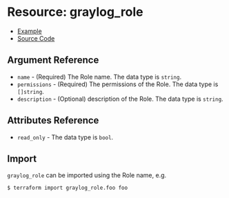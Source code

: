 # Resource: graylog_role

* [Example](https://github.com/zahiar/terraform-provider-graylog/blob/master/examples/v0.12/role.tf)
* [Source Code](https://github.com/zahiar/terraform-provider-graylog/blob/master/graylog/resource/role/resource.go)

## Argument Reference

* `name` - (Required) The Role name. The data type is `string`.
* `permissions` - (Required) The permissions of the Role. The data type is `[]string`.
* `description` - (Optional) description of the Role. The data type is `string`.

## Attributes Reference

* `read_only` - The data type is `bool`.

## Import

`graylog_role` can be imported using the Role name, e.g.

```
$ terraform import graylog_role.foo foo
```
